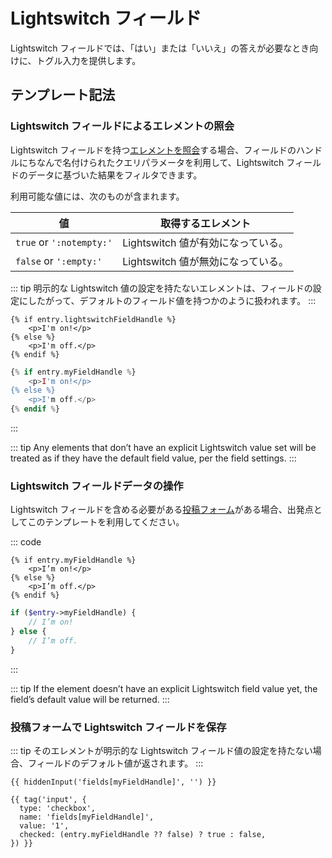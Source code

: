 # Lightswitch フィールド

Lightswitch フィールドでは、「はい」または「いいえ」の答えが必要なとき向けに、トグル入力を提供します。

## テンプレート記法

### Lightswitch フィールドによるエレメントの照会

Lightswitch フィールドを持つ[エレメントを照会](element-queries.md)する場合、フィールドのハンドルにちなんで名付けられたクエリパラメータを利用して、Lightswitch フィールドのデータに基づいた結果をフィルタできます。

利用可能な値には、次のものが含まれます。

| 値                        | 取得するエレメント               |
| ------------------------ | ----------------------- |
| `true` or `':notempty:'` | Lightswitch 値が有効になっている。 |
| `false` or `':empty:'`   | Lightswitch 値が無効になっている。 |

::: tip
明示的な Lightswitch 値の設定を持たないエレメントは、フィールドの設定にしたがって、デフォルトのフィールド値を持つかのように扱われます。
:::
```twig
{% if entry.lightswitchFieldHandle %}
    <p>I'm on!</p>
{% else %}
    <p>I'm off.</p>
{% endif %}
```
```php
{% if entry.myFieldHandle %}
    <p>I'm on!</p>
{% else %}
    <p>I'm off.</p>
{% endif %}
```
:::

::: tip
Any elements that don’t have an explicit Lightswitch value set will be treated as if they have the default field value, per the field settings.
:::

### Lightswitch フィールドデータの操作

Lightswitch フィールドを含める必要がある[投稿フォーム](dev/examples/entry-form.md)がある場合、出発点としてこのテンプレートを利用してください。

::: code
```twig
{% if entry.myFieldHandle %}
    <p>I’m on!</p>
{% else %}
    <p>I’m off.</p>
{% endif %}
```
```php
if ($entry->myFieldHandle) {
    // I’m on!
} else {
    // I’m off.
}
```
:::

::: tip
If the element doesn’t have an explicit Lightswitch field value yet, the field’s default value will be returned.
:::

### 投稿フォームで Lightswitch フィールドを保存

::: tip
そのエレメントが明示的な Lightswitch フィールド値の設定を持たない場合、フィールドのデフォルト値が返されます。
:::

```twig
{{ hiddenInput('fields[myFieldHandle]', '') }}

{{ tag('input', {
  type: 'checkbox',
  name: 'fields[myFieldHandle]',
  value: '1',
  checked: (entry.myFieldHandle ?? false) ? true : false,
}) }}
```
